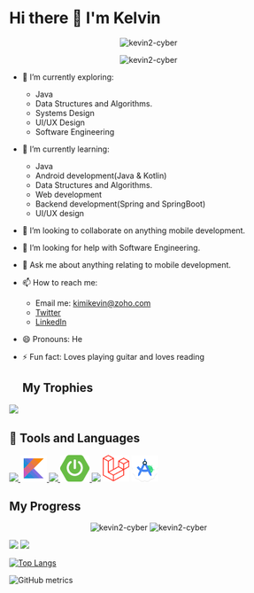 # Hi there 👋 I'm Kelvin

<!--
**kevin2-cyber/kevin2-cyber** is a ✨ _special_ ✨ repository because its `README.md` (this file) appears on your GitHub profile.

Here are some ideas to get you started:
-->

<p align="center"> <img src="https://komarev.com/ghpvc/?username=kevin2-cyber&label=Profile%20views&color=e91e63&style=flat" alt="kevin2-cyber" /> </p>
<p align="center"> <img src="https://img.shields.io/github/followers/kevin2-cyber?style=social" alt="kevin2-cyber" /> </p>


- 🔭 I’m currently exploring:
    - Java
    - Data Structures and Algorithms.
    - Systems Design 
    - UI/UX Design
    - Software Engineering
- 🌱 I’m currently learning:
    - Java
    - Android development(Java & Kotlin)
    - Data Structures and Algorithms.
    - Web development
    - Backend development(Spring and SpringBoot)
    - UI/UX design
- 👯 I’m looking to collaborate on anything mobile development.
- 🤔 I’m looking for help with Software Engineering. 
- 💬 Ask me about anything relating to mobile development.
- 📫 How to reach me:
    -  Email me: kimikevin@zoho.com
    -  [Twitter](https://twitter.com/KimiKevin2?t=zSovVZNdftPwOM8lRfwWag&s=08)
    -  [LinkedIn](https://www.linkedin.com/in/kelvin-eduful-294712237/)
- 😄 Pronouns: He
- ⚡ Fun fact: Loves playing guitar and loves reading

  ## My Trophies

<img width=1000 src="https://github-profile-trophy.vercel.app/?username=kevin2-cyber&column=8&theme=gruvbox&no-frame=true"/>

## 🚀 Tools and Languages
<p align="left">
    <a href="https://www.oracle.com/java/" target="_blank"> <img src="https://img.icons8.com/color/48/000000/java-coffee-cup-logo.png"/> </a>
    <a href="https://kotlinlang.org/docs/getting-started.html" target="_blank"> <img src="icons/icons8-kotlin-48.png"/> </a>
    <a href="https://docs.spring.io/spring-framework/docs/current/reference/html/" target="_blank"> <img src="https://img.icons8.com/color/48/000000/spring-logo.png"/> </a>
    <a href="https://spring.io/projects/spring-boot" target="_blank"> <img src="icons/springboot.png" height="48"/> </a>
    <a href="https://www.flutter.dev" target="_blank"><img src="https://img.icons8.com/color/48/000000/flutter.png"/></a>
    <a href="https://laravel.com/docs/10.x" target="_blank"><img src="icons/laravel.png" width="48" height="48"/></a>
    <a href="https://developer.android.com/studio" target="_blank"><img src="icons/new-studio-logo.png" width="48" height="48"/></a>
</p>


## My Progress
<p align="center">
  <img width="400em" src="https://github-readme-stats.vercel.app/api?username=kevin2-cyber&show_icons=true&locale=en&theme=radical"                alt="kevin2-cyber"/>
  <img width="400em" src="https://github-readme-streak-stats.herokuapp.com/?user=kevin2-cyber&theme=radical" alt="kevin2-cyber" />
</p>

![](https://github-profile-summary-cards.vercel.app/api/cards/repos-per-language?username=kevin2-cyber&theme=github_dark)
![](https://github-profile-summary-cards.vercel.app/api/cards/most-commit-language?username=kevin2-cyber&theme=github_dark)


[![Top Langs](https://github-readme-stats.vercel.app/api/top-langs/?username=kevin2-cyber&card_width=800&size_weight=0.5&count_weight=0.5&langs_count=12&theme=github_dark)](https://github.com/anuraghazra/github-readme-stats)


![GitHub metrics](https://metrics.lecoq.io/kevin2-cyber)

